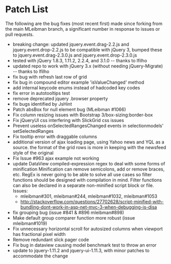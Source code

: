 # Patch List

The following are the bug fixes (most recent first) made since forking from the main MLeibman branch, a significant number 
in response to issues or pull requests.

* breaking change: updated jquery.event.drag-2.2.js and jquery.event.drop-2.2.js to be compatible with jQuery 3, bumped these to jquery.event.drag-2.3.0.js and jquery.event.drop-2.3.0.js
* tested with jQuery 1.8.3, 1.11.2, 2.2.4, and 3.1.0  -- thanks to lfilho
* updated repo to work with jQuery 3.x (without needing jQuery-Migrate) -- thanks to lfilho
* fix bug with refresh last row of grid
* fix bug in compound editor example 'isValueChanged' method
* add internal keycode enums instead of hadcoded key codes
* fix error in autotooltips test
* remove deprecated jquery .browser property
* fix bugs identified by JsHint
* Patch absBox for null element bug (MLeibman #1066)
* Fix column resizing issues with Bootstrap 3/box-sizing:border-box
* Fix jQueryUI css interfering with SlickGrid css issues
* Prevent useless onSelectedRangesChanged events in selectionmodels' setSelectedRanges
* Fix tooltip error with draggable columns 
* additional version of ajax loading page, using Yahoo news and YQL as a source. the format of the grid rows is more in keeping with the newsfeed style of the original
* Fix Issue #963 ajax example not working
* update DataView compiled-expression regex to deal with some forms of minification
    Minification can remove semicolons, add or remove braces, etc. RegEx is never going to be able to solve all use cases so filter functions should be designed with compilation in mind.
    Filter functions can also be declared in a separate non-minified script block or file.
    Issues:
    - mleibman#301, mleibman#244, mleibman#1032, mleibman#1053
    - http://stackoverflow.com/questions/27702628/script-minified-with-bundling-dont-work-in-asp-net-mvc-3-when-debugging-is-disa
* fix grouping bug (issue #841 & #896 mleibman#898)
* Make default group comparer function more robust (issue mleibman#1019)
* Fix unnecessary horizontal scroll for autosized columns when viewport has fractional pixel width
* Remove redundant slick pager code
* Fix bug in dataview causing model benchmark test to throw an error
* update to jquery-1.11.2 and jquery-ui-1.11.3, with minor patches to accommodate the change

